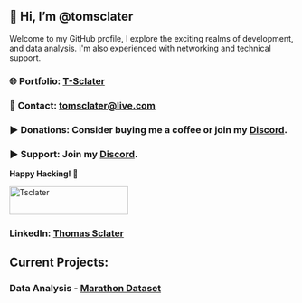 ## 👋 Hi, I’m @tomsclater
Welcome to my GitHub profile, I explore the exciting realms of development, and data analysis.
I'm also experienced with networking and technical support.

### 🌐 **Portfolio:** [T-Sclater](https://t-sclater.vercel.app/)
### 📧 **Contact:** tomsclater@live.com
### ▶ **Donations:** Consider buying me a coffee or join my [Discord](https://discord.gg/J9kVfvAYeH).
### ▶ **Support:** Join my [Discord](https://discord.gg/J9kVfvAYeH).

**Happy Hacking! 🚀**

<p><a href="https://www.buymeacoffee.com/tsclater" target="_blank"> <img  src="https://www.buymeacoffee.com/assets/img/guidelines/download-assets-sm-1.svg" height="50" width="210" alt="Tsclater" ></img></a></p>

### LinkedIn: [Thomas Sclater](https://linkedin.com/in/tomsclater/)

## Current Projects: 
### Data Analysis - [Marathon Dataset](https://github.com/tomsclater/marathon-dataset)



